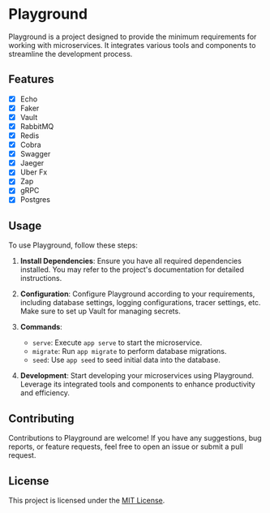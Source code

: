 # Playground

Playground is a project designed to provide the minimum requirements for working with microservices. It integrates various tools and components to streamline the development process.

## Features

- [x] Echo
- [x] Faker
- [x] Vault
- [x] RabbitMQ
- [x] Redis
- [x] Cobra
- [x] Swagger
- [x] Jaeger
- [x] Uber Fx
- [x] Zap
- [x] gRPC
- [x] Postgres
## Usage

To use Playground, follow these steps:

1. **Install Dependencies**: Ensure you have all required dependencies installed. You may refer to the project's documentation for detailed instructions.

2. **Configuration**: Configure Playground according to your requirements, including database settings, logging configurations, tracer settings, etc. Make sure to set up Vault for managing secrets.

3. **Commands**:
    - `serve`: Execute `app serve` to start the microservice.
    - `migrate`: Run `app migrate` to perform database migrations.
    - `seed`: Use `app seed` to seed initial data into the database.

4. **Development**: Start developing your microservices using Playground. Leverage its integrated tools and components to enhance productivity and efficiency.

## Contributing

Contributions to Playground are welcome! If you have any suggestions, bug reports, or feature requests, feel free to open an issue or submit a pull request.

## License

This project is licensed under the [MIT License](LICENSE).
